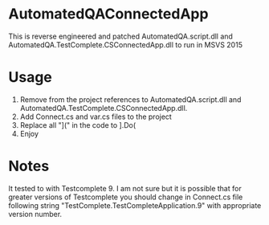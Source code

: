 # AutomatedQAConnectedApp
This is reverse engineered and patched AutomatedQA.script.dll and AutomatedQA.TestComplete.CSConnectedApp.dll to run in MSVS 2015

# Usage

1. Remove from the project references to AutomatedQA.script.dll and AutomatedQA.TestComplete.CSConnectedApp.dll.
2. Add Connect.cs and var.cs files to the project
3. Replace all "](" in the code to ].Do(
4. Enjoy

# Notes

It tested to with Testcomplete 9. I am not sure but it is possible that for greater versions of Testcomplete you should change in Connect.cs file following string "TestComplete.TestCompleteApplication.9" with appropriate version number.



